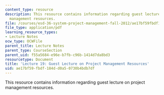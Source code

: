 ```yaml
---
content_type: resource
description: This resource contains information regarding guest lecture on project
  management resources.
file: /courses/esd-36-system-project-management-fall-2012/ae17bf59fbdf184dd0a50730b4bdb7df_MITESD_36F12_Lec19_GstLec.pdf
file_type: application/pdf
learning_resource_types:
- Lecture Notes
ocw_type: OCWFile
parent_title: Lecture Notes
parent_type: CourseSection
parent_uid: f55a5684-e96e-b7fb-c96b-1414d7da8bd3
resourcetype: Document
title: 'Lecture 19: Guest Lecture on Project Management Resources'
uid: ae17bf59-fbdf-184d-d0a5-0730b4bdb7df
---
```

This resource contains information regarding guest lecture on project management resources.

